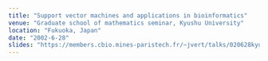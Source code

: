 ```yaml
---
title: "Support vector machines and applications in bioinformatics"
venue: "Graduate school of mathematics seminar, Kyushu University"
location: "Fukuoka, Japan"
date: "2002-6-28"
slides: "https://members.cbio.mines-paristech.fr/~jvert/talks/020628kyushu/kyushu.pdf"
---
```


